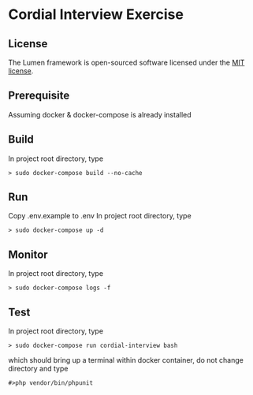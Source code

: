 # Cordial Interview Exercise

## License

The Lumen framework is open-sourced software licensed under the [MIT license](https://opensource.org/licenses/MIT).

## Prerequisite

Assuming docker & docker-compose is already installed

## Build

In project root directory, type
```
> sudo docker-compose build --no-cache
```

## Run

Copy .env.example to .env
In project root directory, type
```
> sudo docker-compose up -d
```

## Monitor

In project root directory, type
```
> sudo docker-compose logs -f
```

## Test

In project root directory, type
```
> sudo docker-compose run cordial-interview bash
```
which should bring up a terminal within docker container, do not change directory and type
```
#>php vendor/bin/phpunit
```
